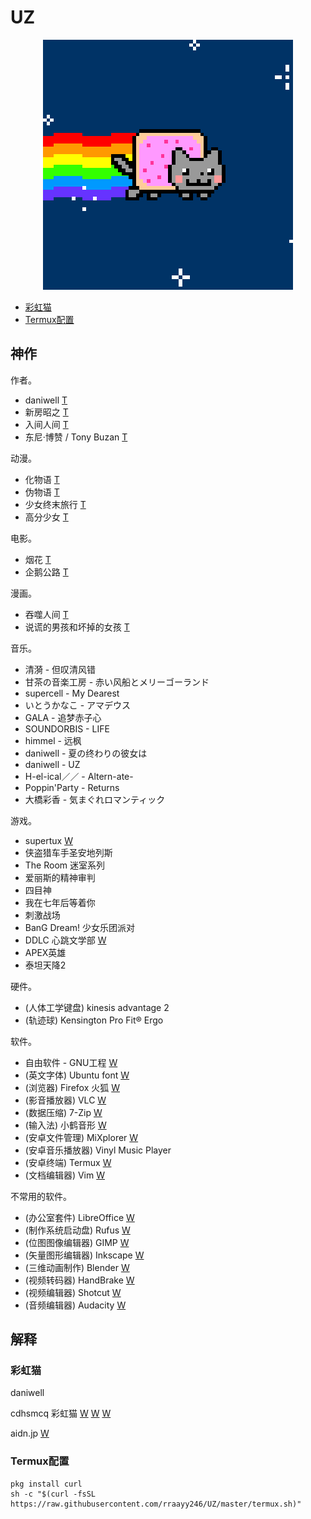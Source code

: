 # UZ


<p align="center">
  <img src="PopTartCat.gif" alt="Nyan Cat">
</p>

- [彩虹猫](#彩虹猫)
- [Termux配置](#Termux配置)


## 神作 ##

作者。

- daniwell [T](#)
- 新房昭之 [T](#)
- 入间人间 [T](#)
- 东尼·博赞 / Tony Buzan [T](#)

动漫。

- 化物语 [T](#)
- 伪物语 [T](#)
- 少女终末旅行 [T](#)
- 高分少女 [T](#)

电影。

- 烟花 [T](#)
- 企鹅公路 [T](#)

漫画。

- 吞噬人间 [T](#)
- 说谎的男孩和坏掉的女孩 [T](#)

音乐。

- 清漪 - 但叹清风错
- 甘茶の音楽工房 - 赤い风船とメリーゴーランド
- supercell - My Dearest
- いとうかなこ - アマデウス
- GALA - 追梦赤子心
- SOUNDORBIS - LIFE
- himmel - 远枫
- daniwell - 夏の终わりの彼女は
- daniwell - UZ
- H-el-ical／／ - Altern-ate-
- Poppin'Party - Returns
- 大橋彩香 - 気まぐれロマンティック

游戏。

- supertux
[W](https://www.supertux.org/)
- 侠盗猎车手圣安地列斯
- The Room 迷室系列
- 爱丽斯的精神审判
- 四目神
- 我在七年后等着你
- 刺激战场
- BanG Dream! 少女乐团派对
- DDLC 心跳文学部
[W](https://ddlc.moe/)
- APEX英雄
- 泰坦天降2

硬件。

- (人体工学键盘) kinesis advantage 2
- (轨迹球) Kensington Pro Fit® Ergo

软件。

- 自由软件 - GNU工程
[W](https://www.gnu.org/philosophy/free-sw.zh-cn.html)
- (英文字体) Ubuntu font
[W](https://design.ubuntu.com/font/)
- (浏览器) Firefox 火狐
[W](https://www.mozilla.org/zh-CN/firefox/)
- (影音播放器) VLC
[W](https://www.videolan.org/index.zh.html)
- (数据压缩) 7-Zip
[W](https://www.7-zip.org/)
- (输入法) 小鹤音形
[W](https://www.flypy.com/)
- (安卓文件管理) MiXplorer
[W](https://mixplorer.com/)
- (安卓音乐播放器) Vinyl Music Player
- (安卓终端) Termux
[W](https://termux.com/)
- (文档编辑器) Vim
[W](https://www.vim.org/)

不常用的软件。

- (办公室套件) LibreOffice
[W](https://www.libreoffice.org/)
- (制作系统启动盘) Rufus
[W](https://rufus.ie/)
- (位图图像编辑器) GIMP
[W](https://www.gimp.org/)
- (矢量图形编辑器) Inkscape
[W](https://inkscape.org/)
- (三维动画制作) Blender
[W](https://www.blender.org/)
- (视频转码器) HandBrake
[W](https://handbrake.fr/)
- (视频编辑器) Shotcut
[W](https://shotcut.org/)
- (音频编辑器) Audacity
[W](https://www.audacityteam.org/)


## 解释 ##


### 彩虹猫 ###

daniwell

cdhsmcq 彩虹猫
[W](http://www.nyan.cat/)
[W](https://www.webcitation.org/6AX4J3pMz?url=http://www.prguitarman.com/index.php?id=348)
[W](https://www.youtube.com/watch?v=QH2-TGUlwu4)

aidn.jp [W](https://aidn.jp/)


### Termux配置 ###


```shell
pkg install curl
sh -c "$(curl -fsSL https://raw.githubusercontent.com/rraayy246/UZ/master/termux.sh)"
```
